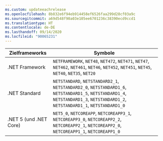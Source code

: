 ```yaml
---
ms.custom: updateeachrelease
ms.openlocfilehash: 8b832e6f94eb914458ef6526faa299d28cf03a9c
ms.sourcegitcommit: a69d548f90a03e105ee6701236c38390ecd9ccd1
ms.translationtype: HT
ms.contentlocale: de-DE
ms.lasthandoff: 09/14/2020
ms.locfileid: "90065231"
---
```

| Zielframeworks | Symbole |
| ------------------| ------- |
| .NET Framework    | `NETFRAMEWORK`, `NET48`, `NET472`, `NET471`, `NET47`, `NET462`, `NET461`, `NET46`, `NET452`, `NET451`, `NET45`, `NET40`, `NET35`, `NET20` |
| .NET Standard     | `NETSTANDARD`, `NETSTANDARD2_1`, `NETSTANDARD2_0`, `NETSTANDARD1_6`, `NETSTANDARD1_5`, `NETSTANDARD1_4`, `NETSTANDARD1_3`, `NETSTANDARD1_2`, `NETSTANDARD1_1`, `NETSTANDARD1_0` |
| .NET 5 (und .NET Core) | `NET5_0`, `NETCOREAPP`, `NETCOREAPP3_1`, `NETCOREAPP3_0`, `NETCOREAPP2_2`, `NETCOREAPP2_1`, `NETCOREAPP2_0`, `NETCOREAPP1_1`, `NETCOREAPP1_0` |
